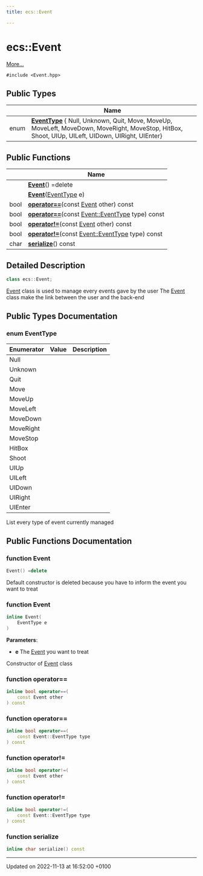 ```yaml
---
title: ecs::Event

---
```


# ecs::Event



 [More...](#detailed-description)


`#include <Event.hpp>`

## Public Types

|                | Name           |
| -------------- | -------------- |
| enum| **[EventType](Classes/classecs_1_1_event.md#enum-eventtype)** { Null, Unknown, Quit, Move, MoveUp, MoveLeft, MoveDown, MoveRight, MoveStop, HitBox, Shoot, UIUp, UILeft, UIDown, UIRight, UIEnter} |

## Public Functions

|                | Name           |
| -------------- | -------------- |
| | **[Event](Classes/classecs_1_1_event.md#function-event)**() =delete |
| | **[Event](Classes/classecs_1_1_event.md#function-event)**([EventType](Classes/classecs_1_1_event.md#enum-eventtype) e) |
| bool | **[operator==](Classes/classecs_1_1_event.md#function-operator==)**(const [Event](Classes/classecs_1_1_event.md) other) const |
| bool | **[operator==](Classes/classecs_1_1_event.md#function-operator==)**(const [Event::EventType](Classes/classecs_1_1_event.md#enum-eventtype) type) const |
| bool | **[operator!=](Classes/classecs_1_1_event.md#function-operator!=)**(const [Event](Classes/classecs_1_1_event.md) other) const |
| bool | **[operator!=](Classes/classecs_1_1_event.md#function-operator!=)**(const [Event::EventType](Classes/classecs_1_1_event.md#enum-eventtype) type) const |
| char | **[serialize](Classes/classecs_1_1_event.md#function-serialize)**() const |

## Detailed Description

```cpp
class ecs::Event;
```


[Event](Classes/classecs_1_1_event.md) class is used to manage every events gave by the user The [Event](Classes/classecs_1_1_event.md) class make the link between the user and the back-end 

## Public Types Documentation

### enum EventType

| Enumerator | Value | Description |
| ---------- | ----- | ----------- |
| Null | |   |
| Unknown | |   |
| Quit | |   |
| Move | |   |
| MoveUp | |   |
| MoveLeft | |   |
| MoveDown | |   |
| MoveRight | |   |
| MoveStop | |   |
| HitBox | |   |
| Shoot | |   |
| UIUp | |   |
| UILeft | |   |
| UIDown | |   |
| UIRight | |   |
| UIEnter | |   |




List every type of event currently managed 


## Public Functions Documentation

### function Event

```cpp
Event() =delete
```


Default constructor is deleted because you have to inform the event you want to treat 


### function Event

```cpp
inline Event(
    EventType e
)
```


**Parameters**: 

  * **e** The [Event](Classes/classecs_1_1_event.md) you want to treat 


Constructor of [Event](Classes/classecs_1_1_event.md) class 


### function operator==

```cpp
inline bool operator==(
    const Event other
) const
```


### function operator==

```cpp
inline bool operator==(
    const Event::EventType type
) const
```


### function operator!=

```cpp
inline bool operator!=(
    const Event other
) const
```


### function operator!=

```cpp
inline bool operator!=(
    const Event::EventType type
) const
```


### function serialize

```cpp
inline char serialize() const
```


-------------------------------

Updated on 2022-11-13 at 16:52:00 +0100